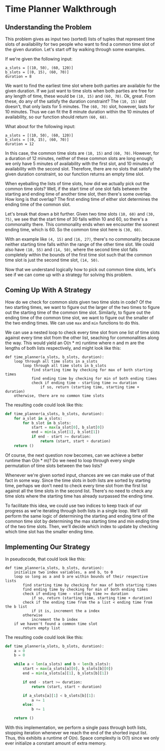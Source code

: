 # Time Planner Walkthrough

## Understanding the Problem

This problem gives as input two (sorted) lists of tuples that represent time 
slots of availability for two people who want to find a common time slot of the 
given duration. Let's start off by walking through some examples. 

If we're given the following input:

```
a_slots = [(10, 50), (60, 120)]
b_slots = [(0, 15), (60, 70)]
duration = 8
```

We want to find the earliest time slot where both parties are available for the
given duration. If we just want to time slots when both parties are free for any
length of time, these would be `(10, 15)` and `(60, 70)`. Ok, great. From these,
do any of the satisfy the duration constraint? The `(10, 15)` slot doesn't, that
only lasts for 5 minutes. The `(60, 70)` slot, however, lasts for 10 minutes.
Thus we can fit the 8 minute duration within the 10 minutes of availability, so
our function should return `(60, 68)`. 

What about for the following input:

```
a_slots = [(10, 50), (60, 120)]
b_slots = [(0, 15), (60, 70)]
duration = 12
```

In this case, the common time slots are `(10, 15)` and `(60, 70)`. However, for
a duration of 12 minutes, neither of these common slots are long enough; we only
have 5 minutes of availability with the first slot, and 10 minutes of
availability with the second slot. Therefore, there are no slots that satisfy
the given duration constraint, so our function returns an empty time slot. 

When eyeballing the lists of time slots, how did we actually pick out the common
time slots? Well, if the start time of one slot falls between the starting and
ending time of another time slot, then there's some overlap. How long is that
overlap? The first ending time of either slot determines the ending time of the
common slot. 

Let's break that down a bit further. Given two time slots `(10, 60)` and `(30,
75)`, we see that the start time of 30 falls within 10 and 60, so there's a
commonality there. This commonality ends when we encounter the soonest ending
time, which is 60. So the common time slot here is `(30, 60)`. 

With an example like `(4, 15)` and `(16, 27)`, there's no commonality because
neither starting time falls within the range of the other time slot. We could
also have `(10, 55)` and `(14, 50)`, where the second time slot falls completely
within the bounds of the first time slot such that the common time slot is just
the second time slot, `(14, 50)`. 

Now that we understand logically how to pick out common time slots, let's see if
we can come up with a strategy for solving this problem. 

## Coming Up With A Strategy

How do we check for common slots given two time slots in code? Of the two
starting times, we want to figure out the larger of the two times to figure out
the starting time of the common time slot. Similarly, to figure out the ending
time of the common time slot, we want to figure out the smaller of the two
ending times. We can use `max` and `min` functions to do this. 

We can use a nested loop to check every time slot from one list of time slots
against every time slot from the other list, seaching for commonalities along
the way. This would yield an O(n * m) runtime where n and m are the lengths of
both lists respectively, and might look like this:

```
def time_planner(a_slots, b_slots, duration):
    loop through all time slots in a_slots
        loop through all time slots in b_slots 
            find starting time by checking for max of both starting times
            find ending time by checking for min of both ending times
            check if ending time - starting time >= duration 
                if so, return (starting time, starting time + duration)
    otherwise, there are no common time slots
```

The resulting code could look like this:

```python  
def time_planner(a_slots, b_slots, duration):
    for a_slot in a_slots:
        for b_slot in b_slots:
            start = max(a_slot[0], b_slot[0])
            end = min(a_slot[1], b_slot[1])
            if end - start >= duration:
                return (start, start + duration)
    return ()
```

Of course, the next question now becomes, can we achieve a better runtime than
O(n * m)? Do we need to loop through every single permutation of time slots
between the two lists?

Whenever we're given sorted input, chances are we can make use of that fact in
some way. Since the time slots in both lists are sorted by starting time,
perhaps we don't need to check every time slot from the first list against all
the time slots in the second list. There's no need to check any time slots where
the starting time has already surpassed the ending time. 

To facilitate this idea, we could use two indices to keep track of our progress 
as we're iterating through both lists in a single loop. We'll still perform the
same logic of determining the starting and ending time of the common time slot
by determining the max starting time and min ending time of the two time slots.
Then, we'll decide which index to update by checking which time slot has the
smaller ending time.

## Implementing Our Strategy

In pseudocode, that could look like this:

```
def time_planner(a_slots, b_slots, duration):
    initialize two index variables, a and b, to 0
    loop so long as a and b are within bounds of their respective lists
        find starting time by checking for max of both starting times
        find ending time by checking for min of both ending times
        check if ending time - starting time >= duration 
            if so, return (starting time, starting time + duration)
        check if the ending time from the a list < ending time from the b list
            if it is, increment the a index
        otherwise
            increment the b index 
    if we haven't found a common time slot
        return empty list
```

The resulting code could look like this:

```python
def time_planner(a_slots, b_slots, duration):
    a = 0
    b = 0

    while a < len(a_slots) and b < len(b_slots):
        start = max(a_slots[a][0], b_slots[b][0])
        end = min(a_slots[a][1], b_slots[b][1])

        if end - start >= duration:
            return (start, start + duration)            

        if a_slots[a][1] < b_slots[b][1]:
            a += 1
        else:
            b += 1

    return ()
```

With this implementation, we perform a single pass through both lists, stopping
iteration whenever we reach the end of the shorted input list. Thus, this
exhibits a runtime of O(n). Space complexity is O(1) since we only ever
initialize a constant amount of extra memory. 

